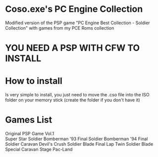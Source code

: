 # Coso.exe's PC Engine Collection
Modified version of the PSP game "PC Engine Best Collection - Soldier Collection" with games from my PCE Roms collection

# YOU NEED A PSP WITH CFW TO INSTALL

# How to install
Is very simple to install, you just need to move the .cso file into the ISO folder on your memory stick (create the folder if you don't have it)

# Games List
Original PSP Game			                    Vol.1			   
Super Star Soldier		                    Bomberman '93
Final Soldier				                      Bomberman '94
Final Soldier Caravan	                    Devil's Crush
Soldier Blade				                      Final Lap Twin
Soldier Blade Special Caravan Stage	      Pac-Land
